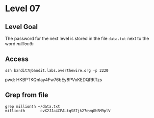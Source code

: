 # Level 07

## Level Goal
The password for the next level is stored in the file `data.txt` next to the word *millionth*

## Access
```
ssh bandit7@bandit.labs.overthewire.org -p 2220
```
pwd: HKBPTKQnIay4Fw76bEy8PVxKEDQRKTzs


## Grep from file
```
grep millionth ~/data.txt
millionth       cvX2JJa4CFALtqS87jk27qwqGhBM9plV
```
